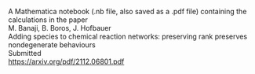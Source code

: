 A Mathematica notebook (.nb file, also saved as a .pdf file) containing the calculations in the paper  
M. Banaji, B. Boros, J. Hofbauer  
Adding species to chemical reaction networks: preserving rank preserves nondegenerate behaviours  
Submitted  
https://arxiv.org/pdf/2112.06801.pdf
